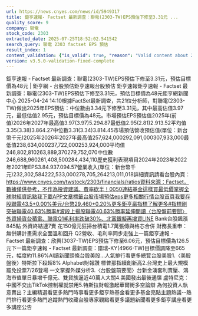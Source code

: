 ```yaml
---
url: https://news.cnyes.com/news/id/5949317
title: 鉅亨速報- Factset 最新調查：聯電(2303-TW)EPS預估下修至3.31元 ...
quality_score: 9
company: 聯電
stock_code: 2303
extracted_date: 2025-07-25T18:52:02.541542
search_query: 聯電 2303 factset EPS 預估
result_index: 1
content_validation: {"is_valid": true, "reason": "Valid content about 2303"}
version: v3.5.0-validation-fixed-complete
---
```


鉅亨速報 - Factset 最新調查：聯電(2303-TW)EPS預估下修至3.31元，預估目標價為48元 | 鉅亨網 - 台股預估‌‌鉅亨速報台股預估 鉅亨速報鉅亨速報 - Factset 最新調查：聯電(2303-TW)EPS預估下修至3.31元，預估目標價為48元鉅亨網新聞中心 2025-04-24 14:10‌根據FactSet最新調查，共21位分析師，對聯電(2303-TW)做出2025年EPS預估：中位數由3.34元下修至3.31元，其中最高估值3.97元，最低估值2.95元，預估目標價為48元。市場預估EPS預估值2025年(前值)2026年2027年最高值3.97(3.97)5.294.87最低值2.95(2.81)2.913.52平均值3.35(3.38)3.864.27中位數3.31(3.34)3.814.45市場預估營收‌預估值(單位：新台幣千元)2025年2026年2027年最高值257,624,000292,091,000307,933,000最低值238,634,000237,722,000253,924,000平均值246,802,810263,889,370279,752,070中位數246,688,960261,408,500284,434,110歷史獲利表現項目2024年2023年2022年2021年EPS3.84.937.094.57營業收入(單位：新台幣千元)232,302,584222,533,000278,705,264213,011,018詳細資訊請看台股內頁：https://www.cnyes.com/twstock/2303/financials/ratios資料來源：Factset，數據僅供參考，不作為投資建議。費率砍半！0050連結基金這樣買最低​價掌握全球財經資訊點我下載APP文章標籤台股市場預估eps更多相關行情台股首頁我要存股聯電43.5+0.00%美元/台幣29.460+0.20%更多鉅亨贏指標了解更多#指標剛突破聯電40.63%勝率#波段上揚股聯電40.63%勝率延伸閱讀〈台股盤前要聞〉外資掃貨台積電、聯電Q1毛利率跌破30%、北富銀擬再增資LINE Bank台股飆漲845點 外資終結連7賣 花150億元狂掃台積電1.7萬張傳與格芯合併 財務長重申：無併購計畫需求全面溫和回升 Q2營收、毛利率同步走強‌上一篇鉅亨速報 - Factset 最新調查：欣興(3037-TW)EPS預估下修至6.06元，預估目標價為126.5元下一篇鉅亨速報 - Factset 最新調查：譜瑞-KY(4966-TW)目標價調降至665元，幅度約11.86%‌‌AI讀新聞頭條台股美股...人氣排行看更多總覽台股美股1.〈美股盤後〉特斯拉下殺超8% Alphabet財報讚 標普那指續創新高2.台灣史上最大規模罷免投票7/26登場 一文掌握外媒分析3.〈台股盤前要聞〉台新金湧套利賣壓、鴻海市值單日暴增千億元、雙貸族逼近40萬人大關4.美國發出最後通牒 盧特尼克：中國不交出TikTok控制權就禁用5.特斯拉財報激起華爾街多空論辯 為何投資人執意賣出？‌主編精選看更多‌熱門時事看更多‌‌‌‌‌‌‌‌‌‌‌‌‌‌‌‌‌鉅亨熱基金看更多基金亮點主題熱議‌‌‌‌--‌‌‌‌熱門排行看更多熱門追蹤熱門收藏‌‌‌‌‌‌‌‌‌台股專家觀點看更多議題新聞看更多鉅亨講座看更多講座公告‌‌‌‌‌‌‌‌